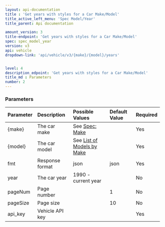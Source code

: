 ```yaml
---
layout: api-documentation
title : 'Get years with styles for a Car Make/Model'
title_active_left_menu: 'Spec Model/Year'
title_parent: Api documentation

amount_version: 3
title-endpoint: 'Get years with styles for a Car Make/Model'
spec: spec_model_year
version: v3
api: vehicle
dropdown-link: 'api/vehicle/v3/{make}/{model}/years'


level: 4
description_edpoint: 'Get years with styles for a Car Make/Model'
title_md : Parameters
number: 2
---
```


### Parameters

| Parameter      | Description                | Possible Values     | Default Value | Required |
|:-------------- |:---------------------------|:-----------------   |:------------- |:-------- |
| {make}         | The car make               | See [Spec: Make](/api-documentation/vehicle/spec_make/v2/01_list_of_makes/api-description.html) | | Yes |
| {model}        | The car model              | See [List of Models by Make](/api-documentation/vehicle/spec_model/v2/01_list_of_models/api-description.html) | | Yes |
| fmt            | Response format            | json                | json          | Yes      |
| year           | The car year               | 1990 - current year |               | No       |
| pageNum        | Page number                |                     | 1             | No       |
| pageSize       | Page size                  |                     | 10            | No       |
| api_key        | Vehicle API key            |                     |               | Yes      |